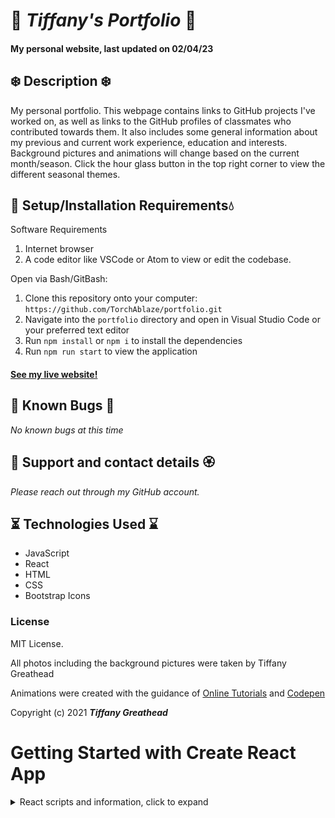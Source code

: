 # 🍁 _Tiffany's Portfolio_ 🍁

#### My personal website, last updated on 02/04/23

## ❄️ Description ❄️

My personal portfolio. This webpage contains links to GitHub projects I've worked on, as well as links to the GitHub profiles of classmates who contributed towards them. It also includes some general information about my previous and current work experience, education and interests. Background pictures and animations will change based on the current month/season. Click the hour glass button in the top right corner to view the different seasonal themes.

## 🌈 Setup/Installation Requirements💧

Software Requirements

1.  Internet browser
2.  A code editor like VSCode or Atom to view or edit the codebase.

Open via Bash/GitBash:

1.  Clone this repository onto your computer: `https://github.com/TorchAblaze/portfolio.git`
2.  Navigate into the `portfolio` directory and open in Visual Studio Code or your preferred text editor
3.  Run `npm install` or `npm i` to install the dependencies
4.  Run `npm run start` to view the application

#### [See my live website!](https://TorchAblaze.github.io/portfolio) 

## 🐞 Known Bugs 🐞

_No known bugs at this time_

## 🌸 Support and contact details 🏵

_Please reach out through my GitHub account._

## ⏳ Technologies Used ⌛️

- JavaScript
- React
- HTML
- CSS
- Bootstrap Icons

### License

MIT License.

All photos including the background pictures were taken by Tiffany Greathead

Animations were created with the guidance of [Online Tutorials](https://www.youtube.com/watch?v=FAF6iy2eUyw) and [Codepen](https://codepen.io/arickle/pen/XKjMZY)

Copyright (c) 2021 **_Tiffany Greathead_**


# Getting Started with Create React App

<details>
  <summary markdown="span">React scripts and information, click to expand</summary>

<br>

This project was bootstrapped with [Create React App](https://github.com/facebook/create-react-app).

## Available Scripts

In the project directory, you can run:

### `npm start`

Runs the app in the development mode.\
Open [http://localhost:3000](http://localhost:3000) to view it in the browser.

The page will reload if you make edits.\
You will also see any lint errors in the console.

### `npm test`

Launches the test runner in the interactive watch mode.\
See the section about [running tests](https://facebook.github.io/create-react-app/docs/running-tests) for more information.

### `npm run build`

Builds the app for production to the `build` folder.\
It correctly bundles React in production mode and optimizes the build for the best performance.

The build is minified and the filenames include the hashes.\
Your app is ready to be deployed!

See the section about [deployment](https://facebook.github.io/create-react-app/docs/deployment) for more information.

### `npm run eject`

**Note: this is a one-way operation. Once you `eject`, you can’t go back!**

If you aren’t satisfied with the build tool and configuration choices, you can `eject` at any time. This command will remove the single build dependency from your project.

Instead, it will copy all the configuration files and the transitive dependencies (webpack, Babel, ESLint, etc) right into your project so you have full control over them. All of the commands except `eject` will still work, but they will point to the copied scripts so you can tweak them. At this point you’re on your own.

You don’t have to ever use `eject`. The curated feature set is suitable for small and middle deployments, and you shouldn’t feel obligated to use this feature. However we understand that this tool wouldn’t be useful if you couldn’t customize it when you are ready for it.

## Learn More

You can learn more in the [Create React App documentation](https://facebook.github.io/create-react-app/docs/getting-started).

To learn React, check out the [React documentation](https://reactjs.org/).

### Code Splitting

This section has moved here: [https://facebook.github.io/create-react-app/docs/code-splitting](https://facebook.github.io/create-react-app/docs/code-splitting)

### Analyzing the Bundle Size

This section has moved here: [https://facebook.github.io/create-react-app/docs/analyzing-the-bundle-size](https://facebook.github.io/create-react-app/docs/analyzing-the-bundle-size)

### Making a Progressive Web App

This section has moved here: [https://facebook.github.io/create-react-app/docs/making-a-progressive-web-app](https://facebook.github.io/create-react-app/docs/making-a-progressive-web-app)

### Advanced Configuration

This section has moved here: [https://facebook.github.io/create-react-app/docs/advanced-configuration](https://facebook.github.io/create-react-app/docs/advanced-configuration)

### Deployment

This section has moved here: [https://facebook.github.io/create-react-app/docs/deployment](https://facebook.github.io/create-react-app/docs/deployment)

### `npm run build` fails to minify

This section has moved here: [https://facebook.github.io/create-react-app/docs/troubleshooting#npm-run-build-fails-to-minify](https://facebook.github.io/create-react-app/docs/troubleshooting#npm-run-build-fails-to-minify)
</details>

